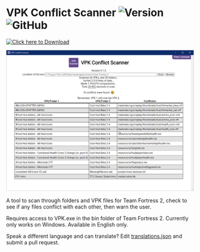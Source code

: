 # VPK Conflict Scanner ![Version](https://img.shields.io/badge/version-0.2.0-yellow) ![GitHub](https://img.shields.io/github/license/NicholasDJM/vpkscan)

[![Click here to Download](https://img.shields.io/static/v1?label=&message=Click%20here%20to%20Download&color=blue)](https://github.com/NicholasDJM/vpkscan/releases/download/0.2.1/vpkscan-release.0.2.1.zip)

![VPK Scanner App](screenshots/Conflictions.png)


A tool to scan through folders and VPK files for Team Fortress 2, check to see if any files conflict with each other, then warn the user.

Requires access to VPK.exe in the bin folder of Team Fortress 2.
Currently only works on Windows.
Available in English only.

Speak a different language and can translate? Edit [translations.json](https://github.com/NicholasDJM/vpkscan/edit/main/resources/translations.json) and submit a pull request.